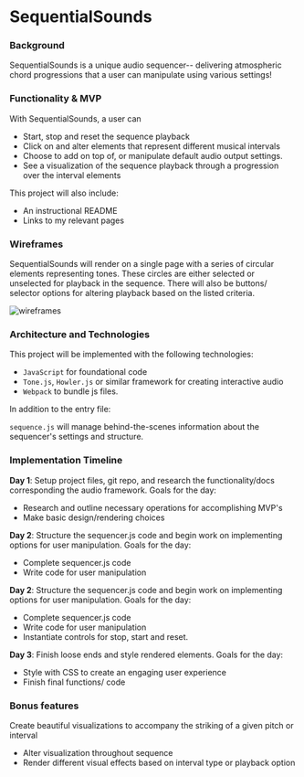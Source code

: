 # SequentialSounds

### Background

SequentialSounds is a unique audio sequencer-- delivering atmospheric chord progressions that a user can manipulate using various settings!


### Functionality & MVP  

With SequentialSounds, a user can

- Start, stop and reset the sequence playback
- Click on and alter elements that represent different musical intervals
- Choose to add on top of, or manipulate default audio output settings.
- See a visualization of the sequence playback through a progression over the interval elements

This project will also include:

- An instructional README
- Links to my relevant pages

### Wireframes

SequentialSounds will render on a single page with a series of circular elements representing tones. These circles are either selected or unselected for playback in the sequence.  There will also be buttons/ selector options for altering playback based on the listed criteria.

![wireframes](https://github.com/appacademy/ny-portfolio-curriculum/blob/master/javascript-project/js-proposal-wireframe.jpg)

### Architecture and Technologies


This project will be implemented with the following technologies:

- `JavaScript` for foundational code
- `Tone.js`, `Howler.js` or similar framework for creating interactive audio
- `Webpack` to bundle js files.

In addition to the entry file:

`sequence.js` will manage behind-the-scenes information about the sequencer's settings and structure.


### Implementation Timeline

**Day 1**: Setup project files, git repo, and research the functionality/docs corresponding the audio framework. 
Goals for the day:

- Research and outline necessary operations for accomplishing MVP's
- Make basic design/rendering choices

**Day 2**: Structure the sequencer.js code and begin work on implementing options for user manipulation.
Goals for the day:

- Complete sequencer.js code
- Write code for user manipulation

**Day 2**: Structure the sequencer.js code and begin work on implementing options for user manipulation.
Goals for the day:

- Complete sequencer.js code
- Write code for user manipulation
- Instantiate controls for stop, start and reset.


**Day 3**: Finish loose ends and style rendered elements.
Goals for the day:

- Style with CSS to create an engaging user experience
- Finish final functions/ code



### Bonus features

Create beautiful visualizations to accompany the striking of a given pitch or interval

- Alter visualization throughout sequence
- Render different visual effects based on interval type or playback option
